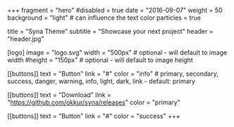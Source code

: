 +++
fragment = "hero"
#disabled = true
date = "2016-09-07"
weight = 50
background = "light" # can influence the text color
particles = true

title = "Syna Theme"
subtitle = "Showcase your next project"
header = "header.jpg"

[logo]
  image = "logo.svg"
  width = "500px" # optional - will default to image width
  #height = "150px" # optional - will default to image height

[[buttons]]
  text = "Button"
  link = "#"
  color = "info" # primary, secondary, success, danger, warning, info, light, dark, link - default: primary

[[buttons]]
  text = "Download"
  link = "https://github.com/okkur/syna/releases"
  color = "primary"

[[buttons]]
  text = "Button"
  link = "#"
  color = "success"
+++
